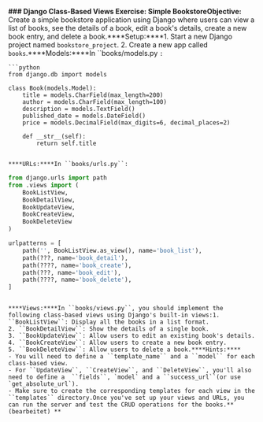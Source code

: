 **### Django Class-Based Views Exercise: Simple Bookstore******Objective:****
Create a simple bookstore application using Django where users can view a list of books, see the details of a book, edit a book's details, create a new book entry, and delete a book.****Setup:****1. Start a new Django project named `bookstore_project`.
2. Create a new app called `books`.****Models:****In ``books/models.py `:`

```
```python
from django.db import models

class Book(models.Model):
    title = models.CharField(max_length=200)
    author = models.CharField(max_length=100)
    description = models.TextField()
    published_date = models.DateField()
    price = models.DecimalField(max_digits=6, decimal_places=2)

    def __str__(self):
        return self.title
```

```

****URLs:****In ``books/urls.py``:

```

```python
from django.urls import path
from .views import (
    BookListView,
    BookDetailView,
    BookUpdateView,
    BookCreateView,
    BookDeleteView
)

urlpatterns = [
    path('', BookListView.as_view(), name='book_list'),
    path(???, name='book_detail'),
    path(????, name='book_create'),
    path(???, name='book_edit'),
    path(????, name='book_delete'),
]
```

```

****Views:****In ``books/views.py``, you should implement the following class-based views using Django's built-in views:1. ``BookListView``: Display all the books in a list format.
2. ``BookDetailView``: Show the details of a single book.
3. ``BookUpdateView``: Allow users to edit an existing book's details.
4. ``BookCreateView``: Allow users to create a new book entry.
5. ``BookDeleteView``: Allow users to delete a book.****Hints:****
- You will need to define a ``template_name`` and a ``model`` for each class-based view.
- For ``UpdateView``, ``CreateView``, and ``DeleteView``, you'll also need to define a  ``fields``, `model` and a ``success_url``(or use `get_absolute_url`).
- Make sure to create the corresponding templates for each view in the ``templates`` directory.Once you've set up your views and URLs, you can run the server and test the CRUD operations for the books.** (bearbeitet) **
```
